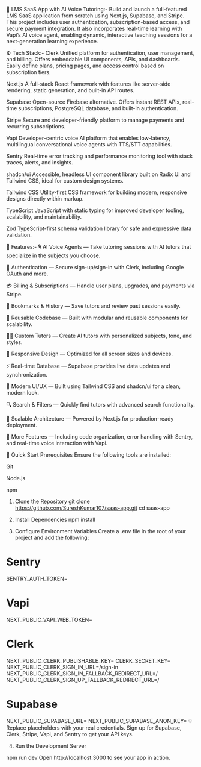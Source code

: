 🤖 LMS SaaS App with AI Voice Tutoring:-
Build and launch a full-featured LMS SaaS application from scratch using Next.js, Supabase, and Stripe. This project includes user authentication, subscription-based access, and secure payment integration. It also incorporates real-time learning with Vapi’s AI voice agent, enabling dynamic, interactive teaching sessions for a next-generation learning experience.

⚙️ Tech Stack:-
Clerk
Unified platform for authentication, user management, and billing. Offers embeddable UI components, APIs, and dashboards. Easily define plans, pricing pages, and access control based on subscription tiers.

Next.js
A full-stack React framework with features like server-side rendering, static generation, and built-in API routes.

Supabase
Open-source Firebase alternative. Offers instant REST APIs, real-time subscriptions, PostgreSQL database, and built-in authentication.

Stripe
Secure and developer-friendly platform to manage payments and recurring subscriptions.

Vapi
Developer-centric voice AI platform that enables low-latency, multilingual conversational voice agents with TTS/STT capabilities.

Sentry
Real-time error tracking and performance monitoring tool with stack traces, alerts, and insights.

shadcn/ui
Accessible, headless UI component library built on Radix UI and Tailwind CSS, ideal for custom design systems.

Tailwind CSS
Utility-first CSS framework for building modern, responsive designs directly within markup.

TypeScript
JavaScript with static typing for improved developer tooling, scalability, and maintainability.

Zod
TypeScript-first schema validation library for safe and expressive data validation.

🔋 Features:-
🎙 AI Voice Agents — Take tutoring sessions with AI tutors that specialize in the subjects you choose.

🔐 Authentication — Secure sign-up/sign-in with Clerk, including Google OAuth and more.

💳 Billing & Subscriptions — Handle user plans, upgrades, and payments via Stripe.

📌 Bookmarks & History — Save tutors and review past sessions easily.

🧱 Reusable Codebase — Built with modular and reusable components for scalability.

🧑‍🏫 Custom Tutors — Create AI tutors with personalized subjects, tone, and styles.

📱 Responsive Design — Optimized for all screen sizes and devices.

⚡ Real-time Database — Supabase provides live data updates and synchronization.

🎨 Modern UI/UX — Built using Tailwind CSS and shadcn/ui for a clean, modern look.

🔍 Search & Filters — Quickly find tutors with advanced search functionality.

🚀 Scalable Architecture — Powered by Next.js for production-ready deployment.

🧠 More Features — Including code organization, error handling with Sentry, and real-time voice interaction with Vapi.

🤸 Quick Start
Prerequisites
Ensure the following tools are installed:

Git

Node.js

npm

1. Clone the Repository
git clone https://github.com/SureshKumar107/saas-app.git
cd saas-app

3. Install Dependencies
npm install

5. Configure Environment Variables
Create a .env file in the root of your project and add the following:

# Sentry
SENTRY_AUTH_TOKEN=

# Vapi
NEXT_PUBLIC_VAPI_WEB_TOKEN=

# Clerk
NEXT_PUBLIC_CLERK_PUBLISHABLE_KEY=
CLERK_SECRET_KEY=
NEXT_PUBLIC_CLERK_SIGN_IN_URL=/sign-in
NEXT_PUBLIC_CLERK_SIGN_IN_FALLBACK_REDIRECT_URL=/
NEXT_PUBLIC_CLERK_SIGN_UP_FALLBACK_REDIRECT_URL=/

# Supabase
NEXT_PUBLIC_SUPABASE_URL=
NEXT_PUBLIC_SUPABASE_ANON_KEY=
💡 Replace placeholders with your real credentials. Sign up for Supabase, Clerk, Stripe, Vapi, and Sentry to get your API keys.

4. Run the Development Server

npm run dev
Open http://localhost:3000 to see your app in action.

